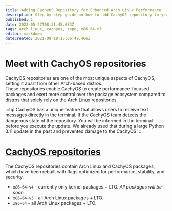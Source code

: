 ```yaml
---
title: Adding CachyOS Repository for Enhanced Arch Linux Performance
description: Step-by-step guide on how to add CachyOS repository to your Arch Linux system with x86_64-v3 support.
published: 1
date: 2023-05-27T08:31:45.083Z
tags: arch linux, cachyos, repo, x86_64-v3
editor: markdown
dateCreated: 2021-08-18T15:06:49.466Z
---
```

# Meet with CachyOS repositories
CachyOS repositories are one of the most unique aspects of CachyOS, setting it apart from other Arch-based distros.  
These repositories enable CachyOS to create performance-focused packages and exert more control over the package ecosystem compared to distros that solely rely on the Arch Linux repositories.

:::tip
CachyOS has a unique feature that allows users to receive text messages directly in the terminal. If the CachyOS team detects the dangerous state of the repository. You will be informed in the terminal before you execute the update. We already used that during a large Python 3.11 update in the past and prevented damage to the CachyOS.
:::

# [CachyOS repositories](https://mirror.cachyos.org/)
The CachyOS repositories contain Arch Linux and CachyOS packages, which have been rebuilt with flags optimized for performance, stability, and security.
- `x86-64-v4` - currently only kernel packages + LTO. *All packages will be soon*
- `x86-64-v3` - all Arch Linux packages + LTO.
- `x86-64` - all Arch Linux packages + LTO.
